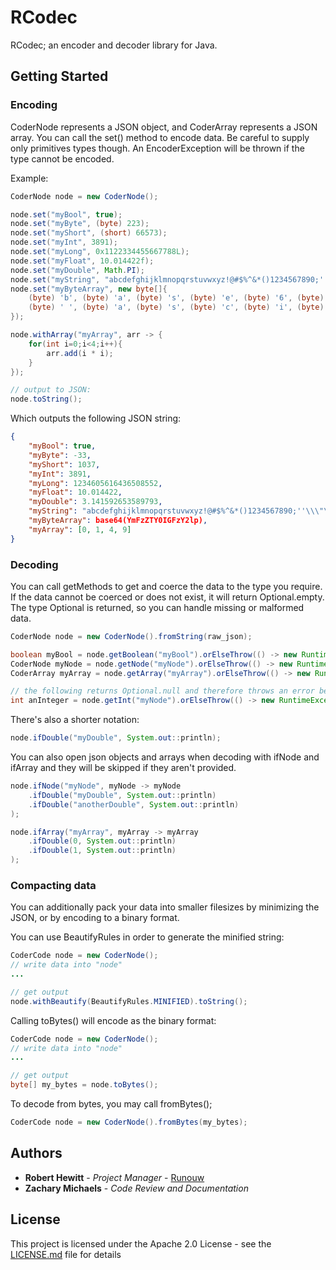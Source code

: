 # RCodec

RCodec; an encoder and decoder library for Java.

## Getting Started

### Encoding
CoderNode represents a JSON object, and CoderArray represents a JSON array. You can call the set() method to encode data. Be careful to supply only primitives types though. An EncoderException will be thrown if the type cannot be encoded.

Example:
```java
CoderNode node = new CoderNode();

node.set("myBool", true);
node.set("myByte", (byte) 223);
node.set("myShort", (short) 66573);
node.set("myInt", 3891);
node.set("myLong", 0x1122334455667788L);
node.set("myFloat", 10.014422f);
node.set("myDouble", Math.PI);
node.set("myString", "abcdefghijklmnopqrstuvwxyz!@#$%^&*()1234567890;''\\\"\"");
node.set("myByteArray", new byte[]{
    (byte) 'b', (byte) 'a', (byte) 's', (byte) 'e', (byte) '6', (byte) '4',
    (byte) ' ', (byte) 'a', (byte) 's', (byte) 'c', (byte) 'i', (byte) 'i'
});

node.withArray("myArray", arr -> {
    for(int i=0;i<4;i++){
        arr.add(i * i);
    }
});

// output to JSON:
node.toString();
```
Which outputs the following JSON string:
```json
{
    "myBool": true, 
    "myByte": -33, 
    "myShort": 1037, 
    "myInt": 3891, 
    "myLong": 1234605616436508552, 
    "myFloat": 10.014422, 
    "myDouble": 3.141592653589793, 
    "myString": "abcdefghijklmnopqrstuvwxyz!@#$%^&*()1234567890;''\\\"\"", 
    "myByteArray": base64(YmFzZTY0IGFzY2lp), 
    "myArray": [0, 1, 4, 9]
}
```

### Decoding

You can call getMethods to get and coerce the data to the type you require. If the data cannot be coerced or does not exist, it will return Optional.empty. The type Optional is returned, so you can handle missing or malformed data.
```java
CoderNode node = new CoderNode().fromString(raw_json);

boolean myBool = node.getBoolean("myBool").orElseThrow(() -> new RuntimeException("Value was not found!"));
CoderNode myNode = node.getNode("myNode").orElseThrow(() -> new RuntimeException("Value was not found!"));
CoderArray myArray = node.getArray("myArray").orElseThrow(() -> new RuntimeException("Value was not found!"));

// the following returns Optional.null and therefore throws an error because CoderNode cannot be coerced into an integer:
int anInteger = node.getInt("myNode").orElseThrow(() -> new RuntimeException("Value was not found!"));
```


There's also a shorter notation:
```java
node.ifDouble("myDouble", System.out::println);
```

You can also open json objects and arrays when decoding with ifNode and ifArray and they will be skipped if they aren't provided.
```java
node.ifNode("myNode", myNode -> myNode
    .ifDouble("myDouble", System.out::println)
    .ifDouble("anotherDouble", System.out::println)
);

node.ifArray("myArray", myArray -> myArray
    .ifDouble(0, System.out::println)
    .ifDouble(1, System.out::println)
);
```

### Compacting data
You can additionally pack your data into smaller filesizes by minimizing the JSON, or by encoding to a binary format.

You can use BeautifyRules in order to generate the minified string:
```java
CoderCode node = new CoderNode();
// write data into "node"
...

// get output
node.withBeautify(BeautifyRules.MINIFIED).toString();
```

Calling toBytes() will encode as the binary format:
```java
CoderCode node = new CoderNode();
// write data into "node"
...

// get output
byte[] my_bytes = node.toBytes();
```

To decode from bytes, you may call fromBytes();
```java
CoderCode node = new CoderNode().fromBytes(my_bytes);
```

## Authors

* **Robert Hewitt** - *Project Manager* - [Runouw](https://github.com/runouw)
* **Zachary Michaels** - *Code Review and Documentation*

## License

This project is licensed under the Apache 2.0 License - see the [LICENSE.md](LICENSE.md) file for details
